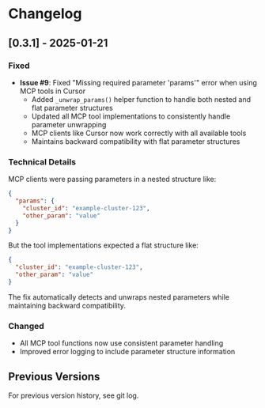 # Changelog

## [0.3.1] - 2025-01-21

### Fixed
- **Issue #9**: Fixed "Missing required parameter 'params'" error when using MCP tools in Cursor
  - Added `_unwrap_params()` helper function to handle both nested and flat parameter structures
  - Updated all MCP tool implementations to consistently handle parameter unwrapping
  - MCP clients like Cursor now work correctly with all available tools
  - Maintains backward compatibility with flat parameter structures

### Technical Details
MCP clients were passing parameters in a nested structure like:
```json
{
  "params": {
    "cluster_id": "example-cluster-123",
    "other_param": "value"
  }
}
```

But the tool implementations expected a flat structure like:
```json
{
  "cluster_id": "example-cluster-123", 
  "other_param": "value"
}
```

The fix automatically detects and unwraps nested parameters while maintaining backward compatibility.

### Changed
- All MCP tool functions now use consistent parameter handling
- Improved error logging to include parameter structure information

## Previous Versions

For previous version history, see git log. 